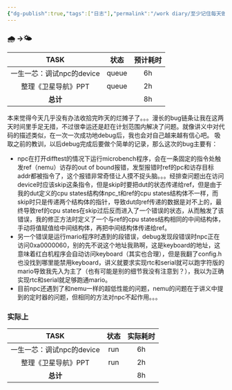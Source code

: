```yaml
---
{"dg-publish":true,"tags":["日志"],"permalink":"/work diary/至少记住每天做了什么/2024-06-07：周五/","dgPassFrontmatter":true}
---
```


### 🌧️ ->🌤

|       TASK        |  状态   | 预计耗时 |
| :---------------: | :---: | :--: |
| 一生一芯：调试npc的device | queue |  6h  |
|    整理《卫星导航》PPT    | queue |  2h  |
|      **总计**       |       |  8h  |

本来觉得今天几乎没有办法收拾完昨天的烂摊子了。。。漫长的bug链条让我在这两天时间里手足无措，不过很幸运还是赶在计划范围内解决了问题。就像讲义中对代码的描述类似，在一次一次成功地debug后，我也会对自己越来越有信心吧。
吸取之前的教训，以后debug完成后要做个简单的记录，那么这次的bug主要有：
* npc在打开difftest的情况下运行microbench程序，会在一条固定的指令处触发ref（nemu）访存的out of bound报错，发型报错时ref的pc和访存目标addr都被指令了，这个报错非常奇怪让人摸不捉头脑。。。经排查问题出在访问device时应该skip这条指令，但是skip时要把dut的状态传递给ref，但是由于我的dut定义的cpu states结构体npc_t和ref的cpu states结构体不一样，而skip时只是传递两个结构体的指针，导致dut向ref传递的数据是对不上的，最终导致ref的cpu states在skip过后反而进入了一个错误的状态，从而触发了该错误，我的修正方法时定义了一个与ref的cpu states结构相同的中间结构体，手动将值赋值给中间结构体，再把中间结构体传递给ref。
* 另一个错误是运行mario程序时遇到的段错误，debug发现段错误时npc正在访问0xa0000060，别的先不说这个地址我熟啊，这是keyboard的地址，这意味着红白机程序会自动访问keyboard（其实也合理），但是我翻了config.h也没找到哪里能禁用keyboard，讲义就要求实现rtc和serial就可以跑字符版的mario导致我先入为主了（也有可能是别的细节我没有注意到？），我以为正确实现rtc和serial就足够跑通mario。
* 目前npc还遇到了和nemu一样的超低性能的问题，nemu的问题在于讲义中提到的定时器的问题，但相同的方法对npc不起作用。。。
### 实际上
|       TASK        | 状态  | 实际耗时 |
| :---------------: | :-: | :--: |
| 一生一芯：调试npc的device | run |  6h  |
|    整理《卫星导航》PPT    | run |  2h  |
|      **总计**       |     |  8h  |
